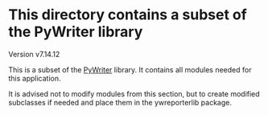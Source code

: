 # This directory contains a subset of the PyWriter library

Version v7.14.12

This is a subset of the [PyWriter](https://github.com/peter88213/PyWriter) library. It contains all modules needed for this application. 

It is advised not to modify modules from this section, but to create modified subclasses if needed and place them in the ywreporterlib package.

